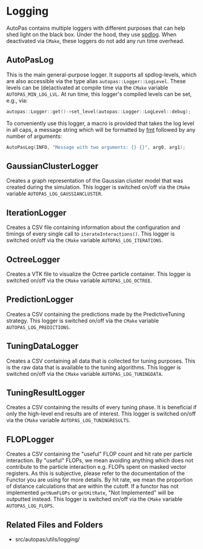 # Logging

AutoPas contains multiple loggers with different purposes that can help shed light on the black box.
Under the hood, they use [spdlog](https://github.com/gabime/spdlog).
When deactivated via `CMake`, these loggers do not add any run time overhead.

## AutoPasLog
This is the main general-purpose logger.
It supports all spdlog-levels, which are also accessible via the type alias `autopas::Logger::LogLevel`.
These levels can be (de)activated at compile time via the `CMake` variable `AUTOPAS_MIN_LOG_LVL`.
At run time, this logger's compiled levels can be set, e.g., via:

```c++
autopas::Logger::get()->set_level(autopas::Logger::LogLevel::debug);
```

To conveniently use this logger, a macro is provided that takes the log level in all caps, a message string which will be formatted by [fmt](https://github.com/fmtlib/fmt) followed by any number of arguments:
```c++
AutoPasLog(INFO, "Message with two arguments: {} {}", arg0, arg1);
```

## GaussianClusterLogger
Creates a graph representation of the Gaussian cluster model that was created during the simulation.
This logger is switched on/off via the `CMake` variable `AUTOPAS_LOG_GAUSSIANCLUSTER`.

## IterationLogger
Creates a CSV file containing information about the configuration and timings of every single call to `iterateInteractions()`.
This logger is switched on/off via the `CMake` variable `AUTOPAS_LOG_ITERATIONS`.

## OctreeLogger
Creates a VTK file to visualize the Octree particle container.
This logger is switched on/off via the `CMake` variable `AUTOPAS_LOG_OCTREE`.

## PredictionLogger
Creates a CSV containing the predictions made by the PredictiveTuning strategy.
This logger is switched on/off via the `CMake` variable `AUTOPAS_LOG_PREDICTIONS`.

## TuningDataLogger
Creates a CSV containing all data that is collected for tuning purposes.
This is the raw data that is available to
the tuning algorithms.
This logger is switched on/off via the `CMake` variable `AUTOPAS_LOG_TUNINGDATA`.

## TuningResultLogger
Creates a CSV containing the results of every tuning phase.
It is beneficial if only the high-level end results are of interest.
This logger is switched on/off via the `CMake` variable `AUTOPAS_LOG_TUNINGRESULTS`.

## FLOPLogger
Creates a CSV containing the "useful" FLOP count and hit rate per particle interaction.
By "useful" FLOPs, we mean avoiding anything which does not contribute to the particle interaction 
e.g. FLOPs spent on masked vector registers.
As this is subjective, please refer to the documentation of the Functor you are using for more details.
By hit rate, we mean the proportion of distance calculations that are within the cutoff.
If a functor has not implemented `getNumFLOPs` or `getHitRate`, "Not Implemented" will be outputted instead.
This logger is switched on/off via the `CMake` variable `AUTOPAS_LOG_FLOPS`.


## Related Files and Folders
- src/autopas/utils/logging/
